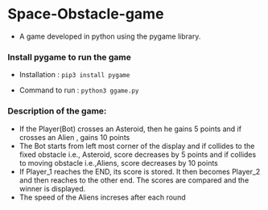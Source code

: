 # Space-Obstacle-game
- A game developed in python using the pygame library.

### Install pygame to run the game

- Installation : `pip3 install pygame`

- Command to run : `python3 ggame.py`

### Description of the game:

- If the Player(Bot) crosses an Asteroid, then he gains 5 points and if crosses an Alien , gains 10 points 
- The Bot starts from left most corner of the display and if collides to the fixed obstacle i.e., Asteroid, score decreases by 5 points and if collides to moving obstacle i.e.,Aliens, score decreases by 10 points
- If Player_1 reaches the END, its score is stored. It then becomes Player_2 and then reaches to the other end. The scores are compared and the winner is displayed.
- The speed of the Aliens increses after each round
